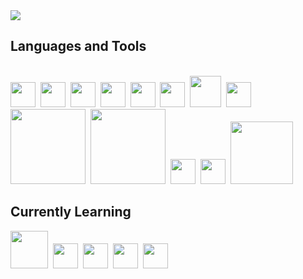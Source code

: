 <img src="https://user-images.githubusercontent.com/72748253/131888233-b154dd6e-155b-4e58-a2b1-5c2744ba2f88.png">

<h2>Languages and Tools</h2>
<br>
<span><img src="https://cdn.jsdelivr.net/gh/devicons/devicon@latest/icons/html5/html5-plain.svg" width="40px"></span>&nbsp;
<span><img src="https://cdn.jsdelivr.net/gh/devicons/devicon@latest/icons/css3/css3-plain.svg" width="40px"></span>&nbsp;
<span><img src="https://cdn.jsdelivr.net/gh/devicons/devicon@latest/icons/javascript/javascript-original.svg" width="40px"></span>&nbsp;
<span><img src="https://cdn.jsdelivr.net/gh/devicons/devicon@latest/icons/git/git-original.svg" width="40px"></span>&nbsp;
<span><img src="https://brandslogos.com/wp-content/uploads/thumbs/c-logo-vector.svg" width="40px"></span>&nbsp;
<span><img src="https://brandslogos.com/wp-content/uploads/images/large/c-logo-1.png" width="40px"></span>&nbsp;
<span><img src="https://icons-for-free.com/iconfiles/png/512/design+development+facebook+framework+mobile+react+icon-1320165723839064798.png" width="50px"></span>&nbsp;
<span><img src="https://www.freepnglogos.com/uploads/logo-mysql-png/logo-mysql-mysql-logo-png-images-are-download-crazypng-21.png" width="40px"></span>&nbsp;
<span><img src="https://cdn.freebiesupply.com/logos/large/2x/python-3-logo-png-transparent.png" width="120px"></span>&nbsp;
<span><img src="https://firebase.google.com/images/brand-guidelines/logo-standard.png" width="120px"></span>&nbsp;
<span><img src="https://cdn.worldvectorlogo.com/logos/tailwindcss.svg" width="40px"></span>&nbsp;
<span><img src="https://iconape.com/wp-content/files/gm/82643/svg/next-js.svg" width="40px"></span>&nbsp;
<span><img src="https://redux.js.org/img/redux-logo-landscape.png" width="100px"></span>&nbsp;

<h2>Currently Learning</h2>
<span><img src="https://logowik.com/content/uploads/images/nodejs.jpg" width="60px"></span>&nbsp;
<span><img src="https://webassets.mongodb.com/_com_assets/cms/MongoDB_Logo_FullColorBlack_RGB-4td3yuxzjs.png" width="40px"></span>&nbsp;
<span><img src="https://images.tute.io/tute/topic/express-js.png" width="40px"></span>&nbsp;
<span><img src="https://miro.medium.com/max/1400/1*safAvjgR68qpQCreDTOcYA.png" width="40px"></span>&nbsp;
<span><img src="https://brandslogos.com/wp-content/uploads/images/large/java-logo-1.png" width="40px"></span>&nbsp;

